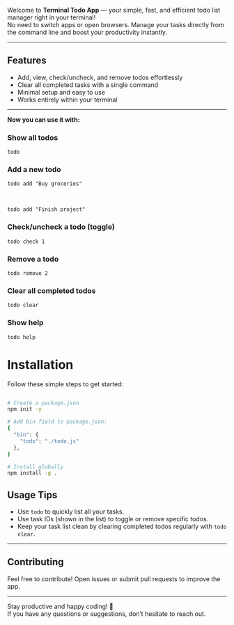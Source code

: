 Welcome to **Terminal Todo App** — your simple, fast, and efficient todo list manager right in your terminal!  
No need to switch apps or open browsers. Manage your tasks directly from the command line and boost your productivity instantly.

---

## Features

- Add, view, check/uncheck, and remove todos effortlessly  
- Clear all completed tasks with a single command  
- Minimal setup and easy to use  
- Works entirely within your terminal  

---

**Now you can use it with:**

### Show all todos
```code
todo
```

### Add a new todo
```code
todo add "Buy groceries"
```
</br>

```code
todo add "Finish project"
```

### Check/uncheck a todo (toggle)
```code
todo check 1
```

### Remove a todo
```code
todo remove 2
```

### Clear all completed todos
```code
todo clear
```

### Show help
```code 
todo help
```


# Installation
Follow these simple steps to get started:

```bash

# Create a package.json
npm init -y

# Add bin field to package.json:
{
  "bin": {
    "todo": "./todo.js"
  },
}

# Install globally
npm install -g .
```


## Usage Tips

- Use `todo` to quickly list all your tasks.  
- Use task IDs (shown in the list) to toggle or remove specific todos.  
- Keep your task list clean by clearing completed todos regularly with `todo clear`.  

---

## Contributing

Feel free to contribute! Open issues or submit pull requests to improve the app.

---

Stay productive and happy coding! 🚀  
If you have any questions or suggestions, don’t hesitate to reach out.